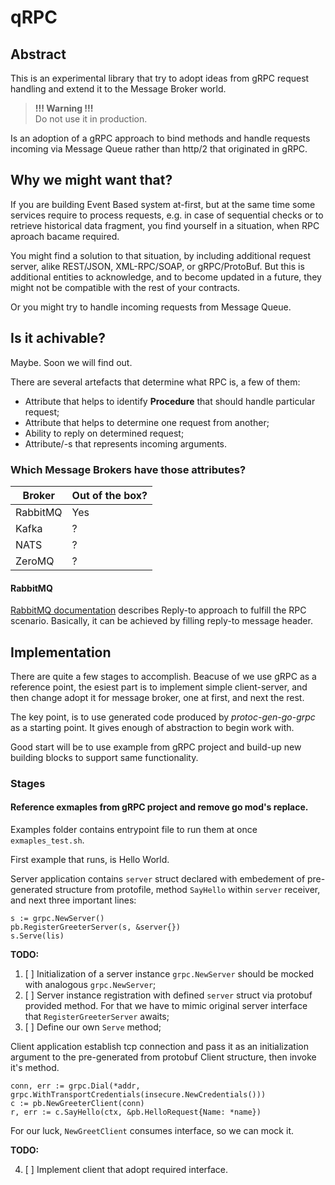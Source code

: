 # qRPC

## Abstract

This is an experimental library that try to adopt ideas from gRPC request 
handling and extend it to the Message Broker world.

> **!!! Warning !!!** <br/>
> Do not use it in production.

Is an adoption of a gRPC approach to bind methods and handle requests incoming 
via Message Queue rather than http/2 that originated in gRPC.

## Why we might want that?

If you are building Event Based system at-first, but at the same time some 
services require to process requests, e.g. in case of sequential checks or to 
retrieve historical data fragment, you find yourself in a situation, when RPC 
aproach bacame required.

You might find a solution to that situation, by including additional request 
server, alike REST/JSON, XML-RPC/SOAP, or gRPC/ProtoBuf. 
But this is additional entities to acknowledge, and to become updated in a 
future, they might not be compatible with the rest of your contracts.

Or you might try to handle incoming requests from Message Queue.

## Is it achivable?

Maybe. Soon we will find out.

There are several artefacts that determine what RPC is, a few of them:

- Attribute that helps to identify **Procedure** that should handle particular 
request;
- Attribute that helps to determine one request from another;
- Ability to reply on determined request;
- Attribute/-s that represents incoming arguments.

### Which Message Brokers have those attributes?

| Broker | Out of the box? |
| --- | --- |
| RabbitMQ | Yes |
| Kafka | ? |
| NATS | ? |
| ZeroMQ | ? |

#### RabbitMQ

[RabbitMQ documentation](https://www.rabbitmq.com/direct-reply-to.html) describes 
Reply-to approach to fulfill the RPC scenario. 
Basically, it can be achieved by filling reply-to message header.

## Implementation

There are quite a few stages to accomplish.
Beacuse of we use gRPC as a reference point, the esiest part is to implement 
simple client-server, and then change adopt it for message broker, one at first, 
and next the rest.

The key point, is to use generated code produced by _protoc-gen-go-grpc_ as a 
starting point. It gives enough of abstraction to begin work with.

Good start will be to use example from gRPC project and build-up new building 
blocks to support same functionality.

### Stages

#### Reference exmaples from gRPC project and remove go mod's replace.

Examples folder contains entrypoint file to run them at once `exmaples_test.sh`. 

First example that runs, is Hello World. 

Server application contains `server` struct declared with embedement of 
pre-generated structure from protofile, method `SayHello` within `server` 
receiver, and next three important lines:
```golang
s := grpc.NewServer()
pb.RegisterGreeterServer(s, &server{})
s.Serve(lis)
```
**TODO:**

1. [ ] Initialization of a server instance `grpc.NewServer` should be mocked 
with analogous `grpc.NewServer`;
2. [ ] Server instance registration with defined `server` struct via protobuf 
provided method. For that we have to mimic original server interface that 
`RegisterGreeterServer` awaits;
3. [ ] Define our own `Serve` method;

Client application establish tcp connection and pass it as an initialization 
argument to the pre-generated from protobuf Client structure, then invoke it's 
method.

```golang
conn, err := grpc.Dial(*addr, grpc.WithTransportCredentials(insecure.NewCredentials()))
c := pb.NewGreeterClient(conn)
r, err := c.SayHello(ctx, &pb.HelloRequest{Name: *name})
```

For our luck, `NewGreetClient` consumes interface, so we can mock it.

**TODO:**

4. [ ] Implement client that adopt required interface.
